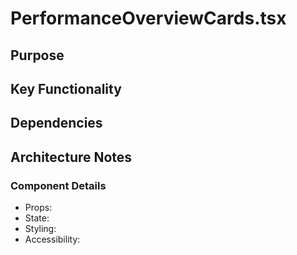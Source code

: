 # PerformanceOverviewCards.tsx

## Purpose

## Key Functionality

## Dependencies

## Architecture Notes

### Component Details
- Props: 
- State: 
- Styling: 
- Accessibility: 
